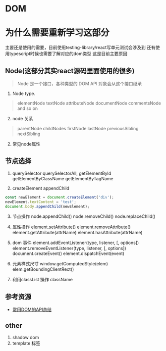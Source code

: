 # DOM

# 为什么需要重新学习这部分
  主要还是使用的需要，目前使用testing-library/react写单元测试会涉及到  还有使用typescript时候也需要了解对应的dom类型 这是目前主要原因 

## Node(这部分其实react源码里面使用的很多)

> Node 是一个接口，各种类型的 DOM API 对象会从这个接口继承

1. Node type. 
  > elementNode textNode attributeNode documentNode commentsNode and so on

2. node 关系
  > parentNode childNodes firstNode lastNode previousSibling nextSibling

2. 常见node属性


## 节点选择
1. querySelector querySelectorAll, getElementById getElementByClassName getElementByTagName

2. createElement appendChild
```js
const newElement = document.createElement('div');
newElement.textContent = 'test';
document.body.appendChild(newElement);
```
3. 节点操作
   node.appendChild() node.removeChild() node.replaceChild()

4. 属性操作
  element.setAttribute() element.removeAttribute() element.getAttribute(attrName) element.hasAttribute(attrName)

5. dom 事件
    element.addEventListener(type, listener, [, options])
    element.removeEventListener(type, listener, [, options])
    document.createEvent() element.dispatchEvent(event)

6. 元素样式尺寸
   window.getComputedStyle(elem)
   elem.getBoundingClientRect()

7. 利用classList 操作 className 
   
## 参考资源
- [常用DOM的API总结](https://zhuanlan.zhihu.com/p/130298762)
## other
1. shadow dom
2. template 标签